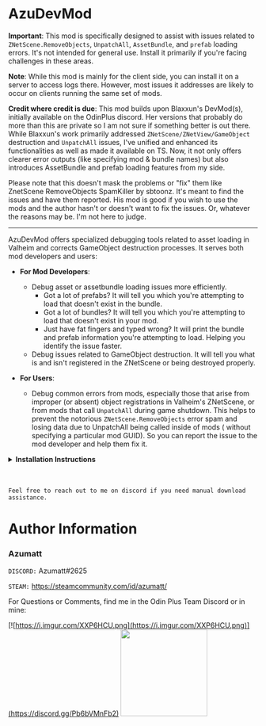 # AzuDevMod

**Important**: This mod is specifically designed to assist with issues related
to `ZNetScene.RemoveObjects`, `UnpatchAll`, `AssetBundle`, and `prefab` loading errors. It's not intended for general
use. Install it primarily if you're facing challenges in these areas.



**Note**: While this mod is mainly for the client side, you can install it on a server to access logs there. However,
most issues it addresses are likely to occur on clients running the same set of mods.

**Credit where credit is due**: This mod builds upon Blaxxun's DevMod(s), initially available on the OdinPlus discord.
Her versions that probably do more than this are private so I am not sure if something better is out there.
While Blaxxun's work primarily addressed `ZNetScene/ZNetView/GameObject` destruction and `UnpatchAll` issues, I've unified and
enhanced its functionalities as well as made it available on TS. Now, it not only offers clearer error outputs (like specifying mod & bundle names) but
also introduces AssetBundle and prefab loading features from my side.

Please note that this doesn't mask the problems or "fix" them like ZnetScene RemoveObjects SpamKiller by sbtoonz. It's meant to find the issues and have them reported. His mod is good if you wish to use the mods and the author hasn't or doesn't want to fix the issues. Or, whatever the reasons may be. I'm not here to judge.

---

AzuDevMod offers specialized debugging tools related to asset loading in Valheim and corrects GameObject destruction
processes. It serves both mod developers and users:

- **For Mod Developers**:
    - Debug asset or assetbundle loading issues more efficiently.
        - Got a lot of prefabs? It will tell you which you're attempting to load that doesn't exist in the bundle.
        - Got a lot of bundles? It will tell you which you're attempting to load that doesn't exist in your mod.
        - Just have fat fingers and typed wrong? It will print the bundle and prefab information you're attempting to
          load. Helping you
          identify the issue faster.
    - Debug issues related to GameObject destruction. It will tell you what is and isn't registered in the ZNetScene or
      being destroyed properly.

- **For Users**:
    - Debug common errors from mods, especially those that arise from improper (or absent) object registrations in
      Valheim's ZNetScene, or from mods that call `UnpatchAll` during game shutdown. This helps to prevent the
      notorious `ZNetScene.RemoveObjects` error spam and losing data due to UnpatchAll being called inside of mods (
      without
      specifying a particular mod GUID). So you can report the issue to the mod developer and help them fix it.

<details>
<summary><b>Installation Instructions</b></summary>

***You must have BepInEx installed correctly! I can not stress this enough.***

### Manual Installation

`Note: (Manual installation is likely how you have to do this on a server, make sure BepInEx is installed on the server correctly)`

1. **Download the latest release of BepInEx.**
2. **Extract the contents of the zip file to your game's root folder.**
3. **Download the latest release of AzuDevMod from Thunderstore.io.**
4. **Extract the contents of the zip file to the `BepInEx/plugins` folder.**
5. **Launch the game.**

### Installation through r2modman or Thunderstore Mod Manager

1. **Install [r2modman](https://valheim.thunderstore.io/package/ebkr/r2modman/)
   or [Thunderstore Mod Manager](https://www.overwolf.com/app/Thunderstore-Thunderstore_Mod_Manager).**

   > For r2modman, you can also install it through the Thunderstore site.
   ![](https://i.imgur.com/s4X4rEs.png "r2modman Download")

   > For Thunderstore Mod Manager, you can also install it through the Overwolf app store
   ![](https://i.imgur.com/HQLZFp4.png "Thunderstore Mod Manager Download")
2. **Open the Mod Manager and search for "AzuDevMod" under the Online
   tab. `Note: You can also search for "Azumatt" to find all my mods.`**

   `The image below shows VikingShip as an example, but it was easier to reuse the image.`

   ![](https://i.imgur.com/5CR5XKu.png)

3. **Click the Download button to install the mod.**
4. **Launch the game.**

</details>

<br>
<br>

`Feel free to reach out to me on discord if you need manual download assistance.`

# Author Information

### Azumatt

`DISCORD:` Azumatt#2625

`STEAM:` https://steamcommunity.com/id/azumatt/

For Questions or Comments, find me in the Odin Plus Team Discord or in mine:

[![https://i.imgur.com/XXP6HCU.png](https://i.imgur.com/XXP6HCU.png)](https://discord.gg/Pb6bVMnFb2)
<a href="https://discord.gg/pdHgy6Bsng"><img src="https://i.imgur.com/Xlcbmm9.png" href="https://discord.gg/pdHgy6Bsng" width="175" height="175"></a>